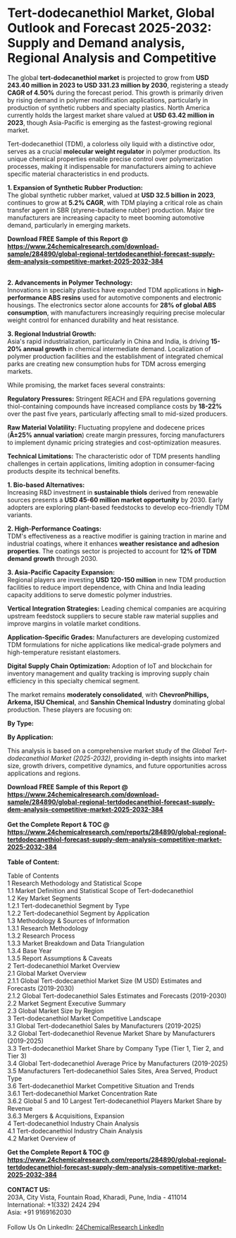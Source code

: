 <h1>Tert-dodecanethiol Market, Global Outlook and Forecast 2025-2032: Supply and Demand analysis, Regional Analysis and Competitive</h1><p>The global <strong>tert-dodecanethiol market</strong> is projected to grow from <strong>USD 243.40 million in 2023 to USD 331.23 million by 2030</strong>, registering a steady <strong>CAGR of 4.50%</strong> during the forecast period. This growth is primarily driven by rising demand in polymer modification applications, particularly in production of synthetic rubbers and specialty plastics. North America currently holds the largest market share valued at <strong>USD 63.42 million in 2023</strong>, though Asia-Pacific is emerging as the fastest-growing regional market.</p><p>Tert-dodecanethiol (TDM), a colorless oily liquid with a distinctive odor, serves as a crucial <strong>molecular weight regulator</strong> in polymer production. Its unique chemical properties enable precise control over polymerization processes, making it indispensable for manufacturers aiming to achieve specific material characteristics in end products.</p><p><strong>1. Expansion of Synthetic Rubber Production:</strong><br>
The global synthetic rubber market, valued at <strong>USD 32.5 billion in 2023</strong>, continues to grow at <strong>5.2% CAGR</strong>, with TDM playing a critical role as chain transfer agent in SBR (styrene-butadiene rubber) production. Major tire manufacturers are increasing capacity to meet booming automotive demand, particularly in emerging markets.</p><div><b>Download FREE Sample of this Report @ 
            <a href="https://www.24chemicalresearch.com/download-sample/284890/global-regional-tertdodecanethiol-forecast-supply-dem-analysis-competitive-market-2025-2032-384">
            https://www.24chemicalresearch.com/download-sample/284890/global-regional-tertdodecanethiol-forecast-supply-dem-analysis-competitive-market-2025-2032-384</a></b></div><br><p><strong>2. Advancements in Polymer Technology:</strong><br>
Innovations in specialty plastics have expanded TDM applications in <strong>high-performance ABS resins</strong> used for automotive components and electronic housings. The electronics sector alone accounts for <strong>28% of global ABS consumption</strong>, with manufacturers increasingly requiring precise molecular weight control for enhanced durability and heat resistance.</p><p><strong>3. Regional Industrial Growth:</strong><br>
Asia's rapid industrialization, particularly in China and India, is driving <strong>15-20% annual growth</strong> in chemical intermediate demand. Localization of polymer production facilities and the establishment of integrated chemical parks are creating new consumption hubs for TDM across emerging markets.</p><p>While promising, the market faces several constraints:</p><p><strong>Regulatory Pressures:</strong> Stringent REACH and EPA regulations governing thiol-containing compounds have increased compliance costs by <strong>18-22%</strong> over the past five years, particularly affecting small to mid-sized producers.</p><p><strong>Raw Material Volatility:</strong> Fluctuating propylene and dodecene prices (<strong>Â±25% annual variation</strong>) create margin pressures, forcing manufacturers to implement dynamic pricing strategies and cost-optimization measures.</p><p><strong>Technical Limitations:</strong> The characteristic odor of TDM presents handling challenges in certain applications, limiting adoption in consumer-facing products despite its technical benefits.</p><p><strong>1. Bio-based Alternatives:</strong><br>
Increasing R&amp;D investment in <strong>sustainable thiols</strong> derived from renewable sources presents a <strong>USD 45-60 million market opportunity</strong> by 2030. Early adopters are exploring plant-based feedstocks to develop eco-friendly TDM variants.</p><p><strong>2. High-Performance Coatings:</strong><br>
TDM's effectiveness as a reactive modifier is gaining traction in marine and industrial coatings, where it enhances <strong>weather resistance and adhesion properties</strong>. The coatings sector is projected to account for <strong>12% of TDM demand growth</strong> through 2030.</p><p><strong>3. Asia-Pacific Capacity Expansion:</strong><br>
Regional players are investing <strong>USD 120-150 million</strong> in new TDM production facilities to reduce import dependence, with China and India leading capacity additions to serve domestic polymer industries.</p><p><strong>Vertical Integration Strategies:</strong> Leading chemical companies are acquiring upstream feedstock suppliers to secure stable raw material supplies and improve margins in volatile market conditions.</p><p><strong>Application-Specific Grades:</strong> Manufacturers are developing customized TDM formulations for niche applications like medical-grade polymers and high-temperature resistant elastomers.</p><p><strong>Digital Supply Chain Optimization:</strong> Adoption of IoT and blockchain for inventory management and quality tracking is improving supply chain efficiency in this specialty chemical segment.</p><p>The market remains <strong>moderately consolidated</strong>, with <strong>ChevronPhillips, Arkema, ISU Chemical</strong>, and <strong>Sanshin Chemical Industry</strong> dominating global production. These players are focusing on:</p><p><strong>By Type:</strong></p><p><strong>By Application:</strong></p><p>This analysis is based on a comprehensive market study of the <em>Global Tert-dodecanethiol Market (2025-2032)</em>, providing in-depth insights into market size, growth drivers, competitive dynamics, and future opportunities across applications and regions.</p><div><b>Download FREE Sample of this Report @ 
            <a href="https://www.24chemicalresearch.com/download-sample/284890/global-regional-tertdodecanethiol-forecast-supply-dem-analysis-competitive-market-2025-2032-384">
            https://www.24chemicalresearch.com/download-sample/284890/global-regional-tertdodecanethiol-forecast-supply-dem-analysis-competitive-market-2025-2032-384</a></b></div><br><div><b>Get the Complete Report & TOC @ 
            <a href="https://www.24chemicalresearch.com/reports/284890/global-regional-tertdodecanethiol-forecast-supply-dem-analysis-competitive-market-2025-2032-384">
            https://www.24chemicalresearch.com/reports/284890/global-regional-tertdodecanethiol-forecast-supply-dem-analysis-competitive-market-2025-2032-384</a></b></div><br>
            <b>Table of Content:</b><p>Table of Contents<br />
1 Research Methodology and Statistical Scope<br />
1.1 Market Definition and Statistical Scope of Tert-dodecanethiol<br />
1.2 Key Market Segments<br />
1.2.1 Tert-dodecanethiol Segment by Type<br />
1.2.2 Tert-dodecanethiol Segment by Application<br />
1.3 Methodology & Sources of Information<br />
1.3.1 Research Methodology<br />
1.3.2 Research Process<br />
1.3.3 Market Breakdown and Data Triangulation<br />
1.3.4 Base Year<br />
1.3.5 Report Assumptions & Caveats<br />
2 Tert-dodecanethiol Market Overview<br />
2.1 Global Market Overview<br />
2.1.1 Global Tert-dodecanethiol Market Size (M USD) Estimates and Forecasts (2019-2030)<br />
2.1.2 Global Tert-dodecanethiol Sales Estimates and Forecasts (2019-2030)<br />
2.2 Market Segment Executive Summary<br />
2.3 Global Market Size by Region<br />
3 Tert-dodecanethiol Market Competitive Landscape<br />
3.1 Global Tert-dodecanethiol Sales by Manufacturers (2019-2025)<br />
3.2 Global Tert-dodecanethiol Revenue Market Share by Manufacturers (2019-2025)<br />
3.3 Tert-dodecanethiol Market Share by Company Type (Tier 1, Tier 2, and Tier 3)<br />
3.4 Global Tert-dodecanethiol Average Price by Manufacturers (2019-2025)<br />
3.5 Manufacturers Tert-dodecanethiol Sales Sites, Area Served, Product Type<br />
3.6 Tert-dodecanethiol Market Competitive Situation and Trends<br />
3.6.1 Tert-dodecanethiol Market Concentration Rate<br />
3.6.2 Global 5 and 10 Largest Tert-dodecanethiol Players Market Share by Revenue<br />
3.6.3 Mergers & Acquisitions, Expansion<br />
4 Tert-dodecanethiol Industry Chain Analysis<br />
4.1 Tert-dodecanethiol Industry Chain Analysis<br />
4.2 Market Overview of</p><div><b>Get the Complete Report & TOC @ 
            <a href="https://www.24chemicalresearch.com/reports/284890/global-regional-tertdodecanethiol-forecast-supply-dem-analysis-competitive-market-2025-2032-384">
            https://www.24chemicalresearch.com/reports/284890/global-regional-tertdodecanethiol-forecast-supply-dem-analysis-competitive-market-2025-2032-384</a></b></div><br><b>CONTACT US:</b><br>
            203A, City Vista, Fountain Road, Kharadi, Pune, India - 411014<br>
            International: +1(332) 2424 294<br>
            Asia: +91 9169162030 <br><br>
            Follow Us On LinkedIn: <a href="https://www.linkedin.com/company/24chemicalresearch/">24ChemicalResearch LinkedIn</a>